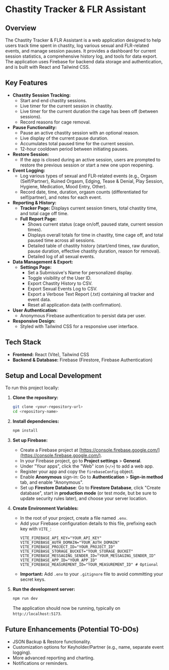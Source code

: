 # Chastity Tracker & FLR Assistant

## Overview

The Chastity Tracker & FLR Assistant is a web application designed to help users track time spent in chastity, log various sexual and FLR-related events, and manage session pauses. It provides a dashboard for current session statistics, a comprehensive history log, and tools for data export. The application uses Firebase for backend data storage and authentication, and is built with React and Tailwind CSS.

## Key Features

* **Chastity Session Tracking:**
    * Start and end chastity sessions.
    * Live timer for the current session in chastity.
    * Live timer for the current duration the cage has been off (between sessions).
    * Record reasons for cage removal.
* **Pause Functionality:**
    * Pause an active chastity session with an optional reason.
    * Live display of the current pause duration.
    * Accumulates total paused time for the current session.
    * 12-hour cooldown period between initiating pauses.
* **Restore Session:**
    * If the app is closed during an active session, users are prompted to restore the previous session or start a new one upon reopening.
* **Event Logging:**
    * Log various types of sexual and FLR-related events (e.g., Orgasm (Self/Partner), Ruined Orgasm, Edging, Tease & Denial, Play Session, Hygiene, Medication, Mood Entry, Other).
    * Record date, time, duration, orgasm counts (differentiated for self/partner), and notes for each event.
* **Reporting & History:**
    * **Tracker Page:** Displays current session timers, total chastity time, and total cage off time.
    * **Full Report Page:**
        * Shows current status (cage on/off, paused state, current session times).
        * Displays overall totals for time in chastity, time cage off, and total paused time across all sessions.
        * Detailed table of chastity history (start/end times, raw duration, pause duration, effective chastity duration, reason for removal).
        * Detailed log of all sexual events.
* **Data Management & Export:**
    * **Settings Page:**
        * Set a Submissive's Name for personalized display.
        * Toggle visibility of the User ID.
        * Export Chastity History to CSV.
        * Export Sexual Events Log to CSV.
        * Export a Verbose Text Report (.txt) containing all tracker and event data.
        * Reset all application data (with confirmation).
* **User Authentication:**
    * Anonymous Firebase authentication to persist data per user.
* **Responsive Design:**
    * Styled with Tailwind CSS for a responsive user interface.

## Tech Stack

* **Frontend:** React (Vite), Tailwind CSS
* **Backend & Database:** Firebase (Firestore, Firebase Authentication)

## Setup and Local Development

To run this project locally:

1.  **Clone the repository:**
    ```bash
    git clone <your-repository-url>
    cd <repository-name>
    ```

2.  **Install dependencies:**
    ```bash
    npm install
    ```

3.  **Set up Firebase:**
    * Create a Firebase project at [https://console.firebase.google.com/](https://console.firebase.google.com/).
    * In your Firebase project, go to **Project settings** > **General**.
    * Under "Your apps", click the "Web" icon (`</>`) to add a web app.
    * Register your app and copy the `firebaseConfig` object.
    * Enable **Anonymous** sign-in: Go to **Authentication** > **Sign-in method** tab, and enable "Anonymous".
    * Set up **Firestore Database**: Go to **Firestore Database**, click "Create database", start in **production mode** (or test mode, but be sure to update security rules later), and choose your server location.

4.  **Create Environment Variables:**
    * In the root of your project, create a file named `.env`.
    * Add your Firebase configuration details to this file, prefixing each key with `VITE_`:
        ```env
        VITE_FIREBASE_API_KEY="YOUR_API_KEY"
        VITE_FIREBASE_AUTH_DOMAIN="YOUR_AUTH_DOMAIN"
        VITE_FIREBASE_PROJECT_ID="YOUR_PROJECT_ID"
        VITE_FIREBASE_STORAGE_BUCKET="YOUR_STORAGE_BUCKET"
        VITE_FIREBASE_MESSAGING_SENDER_ID="YOUR_MESSAGING_SENDER_ID"
        VITE_FIREBASE_APP_ID="YOUR_APP_ID"
        VITE_FIREBASE_MEASUREMENT_ID="YOUR_MEASUREMENT_ID" # Optional
        ```
    * **Important:** Add `.env` to your `.gitignore` file to avoid committing your secret keys.

5.  **Run the development server:**
    ```bash
    npm run dev
    ```
    The application should now be running, typically on `http://localhost:5173`.

## Future Enhancements (Potential TO-DOs)

* JSON Backup & Restore functionality.
* Customization options for Keyholder/Partner (e.g., name, separate event logging).
* More advanced reporting and charting.
* Notifications or reminders.
